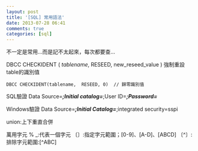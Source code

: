 ```yaml
---
layout: post
title: '[SQL] 常用語法'
date: 2013-07-28 06:41
comments: true
categories: [sql]
---
```

不一定是常用…而是記不太起來，每次都要查…

DBCC CHECKIDENT ( *tablename*, RESEED, new_reseed_value ) 強制重設table的識別值

	DBCC CHECKIDENT(tablename,  RESEED, 0)	// 歸零識別值

SQL驗證
Data Source=___;Initial catalog=___;User ID=___;Password=___

Windows驗證
Data Source=___;Initial Catalog=___;integrated security=sspi

union:上下重直合併

萬用字元
%
_:代表一個字元
〔〕:指定字元範圍；[0-9]、[A-D]、[ABCD]
〔^〕:排除字元範圍:[^ABC]

